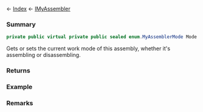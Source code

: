 ← [Index](Api-Index) ← [IMyAssembler](Sandbox.ModAPI.Ingame.IMyAssembler)

### Summary

```csharp
private public virtual private public sealed enum.MyAssemblerMode Mode { ; ; }
```

Gets or sets the current work mode of this assembly, whether it's assembling or disassembling.

### Returns

### Example

### Remarks

